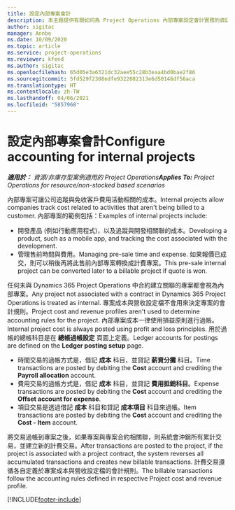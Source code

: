 ```yaml
---
title: 設定內部專案會計
description: 本主題提供有關如何為 Project Operations 內部專案設定會計實務的資訊。
author: sigitac
manager: Annbe
ms.date: 10/09/2020
ms.topic: article
ms.service: project-operations
ms.reviewer: kfend
ms.author: sigitac
ms.openlocfilehash: 65d05e3a6321dc32aee55c28b3eaa4bd0bae2f86
ms.sourcegitcommit: 5fd529f2308edfe9322082313e6d50146df56aca
ms.translationtype: HT
ms.contentlocale: zh-TW
ms.lasthandoff: 04/06/2021
ms.locfileid: "5857968"
---
```

# <a name="configure-accounting-for-internal-projects"></a><span data-ttu-id="65577-103">設定內部專案會計</span><span class="sxs-lookup"><span data-stu-id="65577-103">Configure accounting for internal projects</span></span>

<span data-ttu-id="65577-104">_**適用於：** 資源/非庫存型案例適用的 Project Operations_</span><span class="sxs-lookup"><span data-stu-id="65577-104">_**Applies To:** Project Operations for resource/non-stocked based scenarios_</span></span>

<span data-ttu-id="65577-105">內部專案可讓公司追蹤與免收客戶費用活動相關的成本。</span><span class="sxs-lookup"><span data-stu-id="65577-105">Internal projects allow companies track cost related to activities that aren't being billed to a customer.</span></span> <span data-ttu-id="65577-106">內部專案的範例包括：</span><span class="sxs-lookup"><span data-stu-id="65577-106">Examples of internal projects include:</span></span>

- <span data-ttu-id="65577-107">開發產品 (例如行動應用程式)，以及追蹤與開發相關聯的成本。</span><span class="sxs-lookup"><span data-stu-id="65577-107">Developing a product, such as a mobile app, and tracking the cost associated with the development.</span></span>
- <span data-ttu-id="65577-108">管理售前時間與費用。</span><span class="sxs-lookup"><span data-stu-id="65577-108">Managing pre-sale time and expense.</span></span> <span data-ttu-id="65577-109">如果報價已成交，則可以稍後再將此售前內部專案轉換成計費專案。</span><span class="sxs-lookup"><span data-stu-id="65577-109">This pre-sale internal project can be converted later to a billable project if quote is won.</span></span>

<span data-ttu-id="65577-110">任何未與 Dynamics 365 Project Operations 中合約建立關聯的專案都會視為內部專案。</span><span class="sxs-lookup"><span data-stu-id="65577-110">Any project not associated with a contract in Dynamics 365 Project Operations is treated as internal.</span></span> <span data-ttu-id="65577-111">專案成本與營收設定檔不會用來決定專案的會計規則。</span><span class="sxs-lookup"><span data-stu-id="65577-111">Project cost and revenue profiles aren't used to determine accounting rules for the project.</span></span> <span data-ttu-id="65577-112">內部專案成本一律使用損益原則進行過帳。</span><span class="sxs-lookup"><span data-stu-id="65577-112">Internal project cost is always posted using profit and loss principles.</span></span> <span data-ttu-id="65577-113">用於過帳的總帳科目是在 **總帳過帳設定** 頁面上定義。</span><span class="sxs-lookup"><span data-stu-id="65577-113">Ledger accounts for postings are defined on the **Ledger posting setup** page.</span></span>

- <span data-ttu-id="65577-114">時間交易的過帳方式是，借記 **成本** 科目，並貸記 **薪資分攤** 科目。</span><span class="sxs-lookup"><span data-stu-id="65577-114">Time transactions are posted by debiting the **Cost** account and crediting the **Payroll allocation** account.</span></span>
- <span data-ttu-id="65577-115">費用交易的過帳方式是，借記 **成本** 科目，並貸記 **費用抵銷科目**。</span><span class="sxs-lookup"><span data-stu-id="65577-115">Expense transactions are posted by debiting the **Cost** account and crediting the **Offset account for expense**.</span></span>
- <span data-ttu-id="65577-116">項目交易是透過借記 **成本** 科目和貸記 **成本項目** 科目來過帳。</span><span class="sxs-lookup"><span data-stu-id="65577-116">Item transactions are posted by debiting the **Cost** account and crediting the **Cost - Item** account.</span></span>

<span data-ttu-id="65577-117">將交易過帳到專案之後，如果專案與專案合約相關聯，則系統會沖銷所有累計交易，並建立新的計費交易。</span><span class="sxs-lookup"><span data-stu-id="65577-117">After transactions are posted to the project, if the project is associated with a project contract, the system reverses all accumulated transactions and creates new billable transactions.</span></span> <span data-ttu-id="65577-118">計費交易遵循各自定義於專案成本與營收設定檔的會計規則。</span><span class="sxs-lookup"><span data-stu-id="65577-118">The billable transactions follow the accounting rules defined in respective Project cost and revenue profile.</span></span>




[!INCLUDE[footer-include](../includes/footer-banner.md)]
